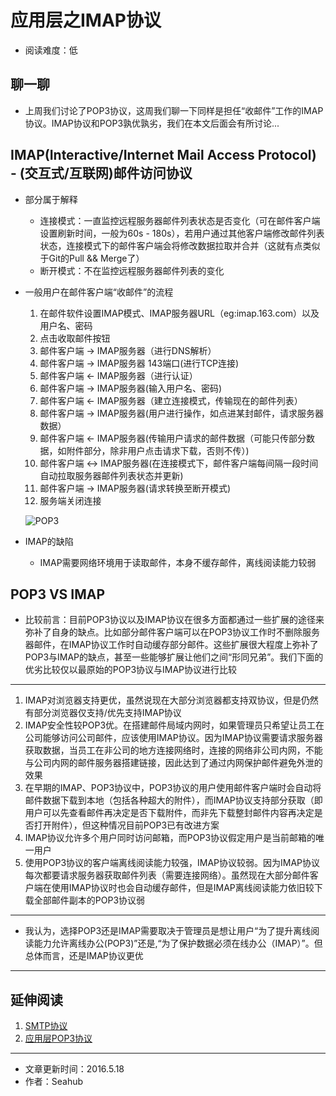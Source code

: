# 应用层之IMAP协议
* 阅读难度：低

## 聊一聊
* 上周我们讨论了POP3协议，这周我们聊一下同样是担任“收邮件”工作的IMAP协议。IMAP协议和POP3孰优孰劣，我们在本文后面会有所讨论...

## IMAP(Interactive/Internet Mail Access Protocol) - (交互式/互联网)邮件访问协议
* 部分属于解释
	* 连接模式：一直监控远程服务器邮件列表状态是否变化（可在邮件客户端设置刷新时间，一般为60s - 180s），若用户通过其他客户端修改邮件列表状态，连接模式下的邮件客户端会将修改数据拉取并合并（这就有点类似于Git的Pull && Merge了）
	* 断开模式：不在监控远程服务器邮件列表的变化 
 
* 一般用户在邮件客户端“收邮件”的流程
	1. 在邮件软件设置IMAP模式、IMAP服务器URL（eg:imap.163.com）以及用户名、密码
	2. 点击收取邮件按钮
	3. 邮件客户端 -> IMAP服务器（进行DNS解析）
	4. 邮件客户端 -> IMAP服务器 143端口(进行TCP连接)
	5. 邮件客户端 <- IMAP服务器（进行认证）
	6. 邮件客户端 -> IMAP服务器(输入用户名、密码)
	7. 邮件客户端 <- IMAP服务器（建立连接模式，传输现在的邮件列表）
	8. 邮件客户端 -> IMAP服务器(用户进行操作，如点进某封邮件，请求服务器数据）
	9. 邮件客户端 <- IMAP服务器(传输用户请求的邮件数据（可能只传部分数据，如附件部分，除非用户点击请求下载，否则不传）)
	10. 邮件客户端 <-> IMAP服务器(在连接模式下，邮件客户端每间隔一段时间自动拉取服务器邮件列表状态并更新)
	11. 邮件客户端 -> IMAP服务器(请求转换至断开模式)
	12. 服务端关闭连接
 	
 	![POP3](https://github.com/SeaHub/BlogOfComputerNetwork/blob/master/res/POP3.png?raw=true)
		
 	
* IMAP的缺陷
	* IMAP需要网络环境用于读取邮件，本身不缓存邮件，离线阅读能力较弱
	
## POP3 VS IMAP

* 比较前言：目前POP3协议以及IMAP协议在很多方面都通过一些扩展的途径来弥补了自身的缺点。比如部分邮件客户端可以在POP3协议工作时不删除服务器邮件，在IMAP协议工作时自动缓存部分邮件。这些扩展很大程度上弥补了POP3与IMAP的缺点，甚至一些能够扩展让他们之间“形同兄弟”。我们下面的优劣比较仅以最原始的POP3协议与IMAP协议进行比较

--- 

1. IMAP对浏览器支持更优，虽然说现在大部分浏览器都支持双协议，但是仍然有部分浏览器仅支持/优先支持IMAP协议
2. IMAP安全性较POP3优。在搭建邮件局域内网时，如果管理员只希望让员工在公司能够访问公司邮件，应该使用IMAP协议。因为IMAP协议需要请求服务器获取数据，当员工在非公司的地方连接网络时，连接的网络非公司内网，不能与公司内网的邮件服务器搭建链接，因此达到了通过内网保护邮件避免外泄的效果
3. 在早期的IMAP、POP3协议中，POP3协议的用户使用邮件客户端时会自动将邮件数据下载到本地（包括各种超大的附件），而IMAP协议支持部分获取（即用户可以先查看邮件再决定是否下载附件，而非先下载整封邮件内容再决定是否打开附件），但这种情况目前POP3已有改进方案
4. IMAP协议允许多个用户同时访问邮箱，而POP3协议假定用户是当前邮箱的唯一用户
5. 使用POP3协议的客户端离线阅读能力较强，IMAP协议较弱。因为IMAP协议每次都要请求服务器获取邮件列表（需要连接网络）。虽然现在大部分邮件客户端在使用IMAP协议时也会自动缓存邮件，但是IMAP离线阅读能力依旧较下载全部邮件副本的POP3协议弱

---

* 我认为，选择POP3还是IMAP需要取决于管理员是想让用户“为了提升离线阅读能力允许离线办公(POP3)”还是,“为了保护数据必须在线办公（IMAP）”。但总体而言，还是IMAP协议更优
	 
---
## 延伸阅读
1. [SMTP协议](https://github.com/SeaHub/BlogOfComputerNetwork/blob/master/link/000A.md)
2. [应用层POP3协议](https://github.com/SeaHub/BlogOfComputerNetwork/blob/master/link/000C.md)

---

* 文章更新时间：2016.5.18
* 作者：Seahub
